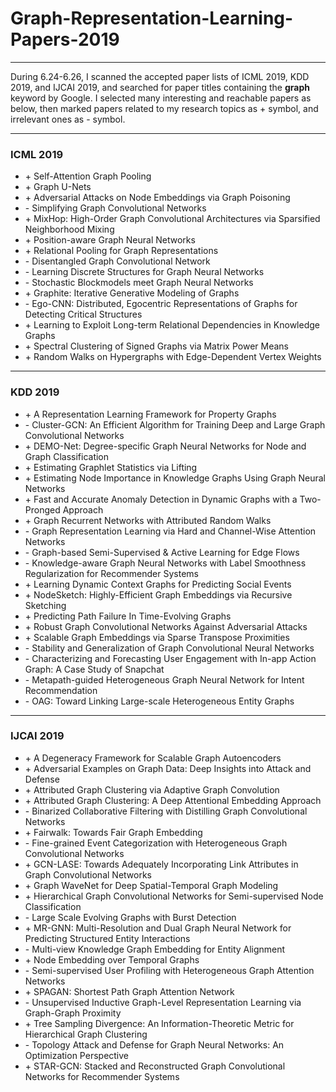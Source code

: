# Graph-Representation-Learning-Papers-2019

---

During 6.24-6.26, I scanned the accepted paper lists of ICML 2019, KDD 2019, and IJCAI 2019, and searched for paper titles containing the **graph** keyword by Google. I selected many interesting and reachable papers as below, then marked papers related to my research topics as + symbol, and irrelevant ones as - symbol.

---

### ICML 2019
- \+ Self-Attention Graph Pooling
- \+ Graph U-Nets
- \+ Adversarial Attacks on Node Embeddings via Graph Poisoning
- \- Simplifying Graph Convolutional Networks
- \+ MixHop: High-Order Graph Convolutional Architectures via Sparsified Neighborhood Mixing
- \+ Position-aware Graph Neural Networks
- \+ Relational Pooling for Graph Representations
- \- Disentangled Graph Convolutional Network
- \- Learning Discrete Structures for Graph Neural Networks
- \- Stochastic Blockmodels meet Graph Neural Networks
- \+ Graphite: Iterative Generative Modeling of Graphs
- \- Ego-CNN: Distributed, Egocentric Representations of Graphs for Detecting Critical Structures
- \+ Learning to Exploit Long-term Relational Dependencies in Knowledge Graphs
- \+ Spectral Clustering of Signed Graphs via Matrix Power Means
- \+ Random Walks on Hypergraphs with Edge-Dependent Vertex Weights

---
### KDD 2019
- \+ A Representation Learning Framework for Property Graphs
- \- Cluster-GCN: An Efficient Algorithm for Training Deep and Large Graph Convolutional Networks
- \+ DEMO-Net: Degree-specific Graph Neural Networks for Node and Graph Classification
- \+ Estimating Graphlet Statistics via Lifting
- \+ Estimating Node Importance in Knowledge Graphs Using Graph Neural Networks
- \+ Fast and Accurate Anomaly Detection in Dynamic Graphs with a Two-Pronged Approach
- \+ Graph Recurrent Networks with Attributed Random Walks
- \- Graph Representation Learning via Hard and Channel-Wise Attention Networks
- \- Graph-based Semi-Supervised & Active Learning for Edge Flows
- \- Knowledge-aware Graph Neural Networks with Label Smoothness Regularization for Recommender Systems
- \+ Learning Dynamic Context Graphs for Predicting Social Events
- \+ NodeSketch: Highly-Efficient Graph Embeddings via Recursive Sketching
- \+ Predicting Path Failure In Time-Evolving Graphs
- \+ Robust Graph Convolutional Networks Against Adversarial Attacks
- \+ Scalable Graph Embeddings via Sparse Transpose Proximities
- \- Stability and Generalization of Graph Convolutional Neural Networks
- \- Characterizing and Forecasting User Engagement with In-app Action Graph: A Case Study of Snapchat
- \- Metapath-guided Heterogeneous Graph Neural Network for Intent Recommendation
- \- OAG: Toward Linking Large-scale Heterogeneous Entity Graphs

---
### IJCAI 2019
- \+ A Degeneracy Framework for Scalable Graph Autoencoders
- \+ Adversarial Examples on Graph Data: Deep Insights into Attack and Defense
- \+ Attributed Graph Clustering via Adaptive Graph Convolution
- \+ Attributed Graph Clustering: A Deep Attentional Embedding Approach
- \- Binarized Collaborative Filtering with Distilling Graph Convolutional Networks
- \+ Fairwalk: Towards Fair Graph Embedding
- \- Fine-grained Event Categorization with Heterogeneous Graph Convolutional Networks
- \+ GCN-LASE: Towards Adequately Incorporating Link Attributes in Graph Convolutional Networks
- \+ Graph WaveNet for Deep Spatial-Temporal Graph Modeling
- \+ Hierarchical Graph Convolutional Networks for Semi-supervised Node Classification
- \- Large Scale Evolving Graphs with Burst Detection
- \+ MR-GNN: Multi-Resolution and Dual Graph Neural Network for Predicting Structured Entity Interactions
- \- Multi-view Knowledge Graph Embedding for Entity Alignment
- \+ Node Embedding over Temporal Graphs
- \- Semi-supervised User Profiling with Heterogeneous Graph Attention Networks
- \+ SPAGAN: Shortest Path Graph Attention Network
- \- Unsupervised Inductive Graph-Level Representation Learning via Graph-Graph Proximity
- \+ Tree Sampling Divergence: An Information-Theoretic Metric for Hierarchical Graph Clustering
- \- Topology Attack and Defense for Graph Neural Networks: An Optimization Perspective
- \+ STAR-GCN: Stacked and Reconstructed Graph Convolutional Networks for Recommender Systems
